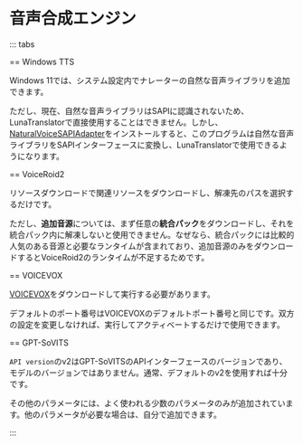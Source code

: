 # 音声合成エンジン

::: tabs

== Windows TTS

Windows 11では、システム設定内でナレーターの自然な音声ライブラリを追加できます。

ただし、現在、自然な音声ライブラリはSAPIに認識されないため、LunaTranslatorで直接使用することはできません。しかし、[NaturalVoiceSAPIAdapter](https://github.com/gexgd0419/NaturalVoiceSAPIAdapter)をインストールすると、このプログラムは自然な音声ライブラリをSAPIインターフェースに変換し、LunaTranslatorで使用できるようになります。

== VoiceRoid2

リソースダウンロードで関連リソースをダウンロードし、解凍先のパスを選択するだけです。

ただし、**追加音源**については、まず任意の**統合パック**をダウンロードし、それを統合パック内に解凍しないと使用できません。なぜなら、統合パックには比較的人気のある音源と必要なランタイムが含まれており、追加音源のみをダウンロードするとVoiceRoid2のランタイムが不足するためです。

== VOICEVOX

[VOICEVOX](https://github.com/VOICEVOX/voicevox/releases)をダウンロードして実行する必要があります。

デフォルトのポート番号はVOICEVOXのデフォルトポート番号と同じです。双方の設定を変更しなければ、実行してアクティベートするだけで使用できます。

== GPT-SoVITS

`API version`のv2はGPT-SoVITSのAPIインターフェースのバージョンであり、モデルのバージョンではありません。通常、デフォルトのv2を使用すれば十分です。

その他のパラメータには、よく使われる少数のパラメータのみが追加されています。他のパラメータが必要な場合は、自分で追加できます。

:::
